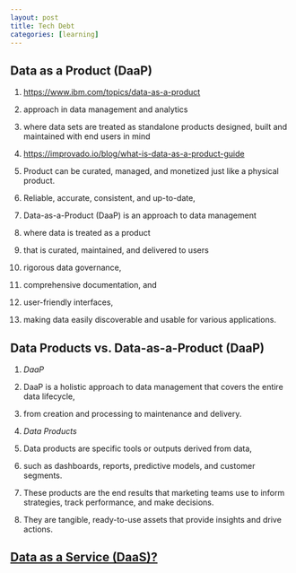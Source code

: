 ```yaml
---
layout: post
title: Tech Debt
categories: [learning] 
---
```


## Data as a Product (DaaP)
1. https://www.ibm.com/topics/data-as-a-product
1. approach in data management and analytics 
1. where data sets are treated as standalone products designed, built and maintained with end users in mind

1. https://improvado.io/blog/what-is-data-as-a-product-guide
1. Product can be curated, managed, and monetized just like a physical product.
1. Reliable, accurate, consistent, and up-to-date, 
1. Data-as-a-Product (DaaP) is an approach to data management 
1. where data is treated as a product 
1. that is curated, maintained, and delivered to users 
1. rigorous data governance, 
1. comprehensive documentation, and 
1. user-friendly interfaces, 
1. making data easily discoverable and usable for various applications. 

## Data Products vs. Data-as-a-Product (DaaP)

1. *DaaP*
1. DaaP is a holistic approach to data management that covers the entire data lifecycle, 
1. from creation and processing to maintenance and delivery.

1. *Data Products* 
1. Data products are specific tools or outputs derived from data, 
1. such as dashboards, reports, predictive models, and customer segments. 
1. These products are the end results that marketing teams use to inform strategies, track performance, and make decisions. 
1. They are tangible, ready-to-use assets that provide insights and drive actions.

## [Data as a Service (DaaS)?](https://www.tibco.com/glossary/what-is-data-as-a-service-daas)
